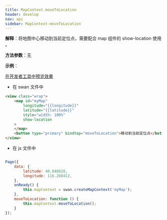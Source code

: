 ```yaml
---
title: MapContext.moveToLocation
header: develop
nav: api
sidebar: MapContext-moveToLocation
---
```




**解释**：将地图中心移动到当前定位点，需要配合 map 组件的 show-location 使用 。

**方法参数**：无

**示例**：

<a href="swanide://fragment/8bf2b54ba3c1ab6d4a647b2fd8c6e76b1573557224599" title="在开发者工具中预览效果" target="_self">在开发者工具中预览效果</a>

* 在 swan 文件中

```html
<view class="wrap">
    <map id="myMap" 
        longitude="{{longitude}}"
        latitude="{{latitude}}"
        style="width: 100%"  
        show-location
    >
    </map>
    <button type="primary" bindtap="moveToLocation">移动到当前定位点</button>
</view>

```


* 在 js 文件中

```js

Page({
    data: {
        latitude: 40.048828,
        longitude: 116.280412,  
    },
    onReady() {
        this.mapContext = swan.createMapContext('myMap');
    },
    moveToLocation: function () {
        this.mapContext.moveToLocation();
    }
});

```